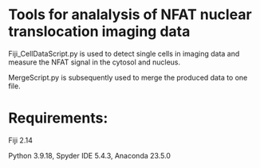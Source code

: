 # Tools for analalysis of NFAT nuclear translocation imaging data

Fiji_CellDataScript.py is used to detect single cells in imaging data and measure the NFAT signal 
in the cytosol and nucleus. 

MergeScript.py is subsequently used to merge the produced data to one file.
# Requirements:
Fiji 2.14

Python 3.9.18, Spyder IDE 5.4.3, Anaconda 23.5.0

